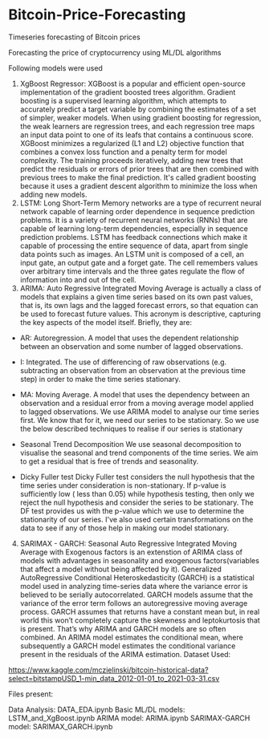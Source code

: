 # Bitcoin-Price-Forecasting
Timeseries forecasting of Bitcoin prices

Forecasting the price of cryptocurrency using ML/DL algorithms

Following models were used
1. XgBoost Regressor: XGBoost is a popular and efficient open-source implementation of the gradient boosted trees algorithm. Gradient boosting is a supervised learning algorithm, which attempts to accurately predict a target variable by combining the estimates of a set of simpler, weaker models. When using gradient boosting for regression, the weak learners are regression trees, and each regression tree maps an input data point to one of its leafs that contains a continuous score. XGBoost minimizes a regularized (L1 and L2) objective function that combines a convex loss function and a penalty term for model complexity. The training proceeds iteratively, adding new trees that predict the residuals or errors of prior trees that are then combined with previous trees to make the final prediction. It's called gradient boosting because it uses a gradient descent algorithm to minimize the loss when adding new models.
2. LSTM: Long Short-Term Memory networks are a type of recurrent neural network capable of learning order dependence in sequence prediction problems. It is a variety of recurrent neural networks (RNNs) that are capable of learning long-term dependencies, especially in sequence prediction problems. LSTM has feedback connections which make it capable of processing the entire sequence of data, apart from single data points such as images. An LSTM unit is composed of a cell, an input gate, an output gate and a forget gate. The cell remembers values over arbitrary time intervals and the three gates regulate the flow of information into and out of the cell.
3. ARIMA: Auto Regressive Integrated Moving Average is actually a class of models that explains a given time series based on its own past values, that is, its own lags and the lagged forecast errors, so that equation can be used to forecast future values. This acronym is descriptive, capturing the key aspects of the model itself. Briefly, they are:
  * AR: Autoregression. A model that uses the dependent relationship between an observation and some number of lagged observations.
  * I: Integrated. The use of differencing of raw observations (e.g. subtracting an observation from an observation at the previous time step) in order to make the time series stationary.
  * MA: Moving Average. A model that uses the dependency between an observation and a residual error from a moving average model applied to lagged observations.
  We use ARIMA model to analyse our time series first. We know that for it, we need our series to be stationary. So we use the below described techniques to realise if our series is stationary

  * Seasonal Trend Decomposition We use seasonal decomposition to visualise the seasonal and trend components of the time series. We aim to get a residual that is free of trends and seasonality.

  * Dicky Fuller test Dicky Fuller test considers the null hypothesis that the time series under consideration is non-stationary. If p-value is sufficiently low ( less than 0.05) while hypothesis testing, then only we reject the null hypothesis and consider the series to be stationary. The DF test provides us with the p-value which we use to determine the stationarity of our series.
  I've also used certain transformations on the data to see if any of those help in making our model stationary.
4. SARIMAX - GARCH: Seasonal Auto Regressive Integrated Moving Average with Exogenous factors is an extenstion of ARIMA class of models with advantages in seasonality and exogenous factors(variables that affect a model without being affected by it). Generalized AutoRegressive Conditional Heteroskedasticity (GARCH) is a statistical model used in analyzing time-series data where the variance error is believed to be serially autocorrelated. GARCH models assume that the variance of the error term follows an autoregressive moving average process. GARCH assumes that returns have a constant mean but, in real world this won’t completely capture the skewness and leptokurtosis that is present. That’s why ARIMA and GARCH models are so often combined. An ARIMA model estimates the conditional mean, where subsequently a GARCH model estimates the conditional variance present in the residuals of the ARIMA estimation.
Dataset Used:

  https://www.kaggle.com/mczielinski/bitcoin-historical-data?select=bitstampUSD_1-min_data_2012-01-01_to_2021-03-31.csv

Files present:
  
  Data Analysis: DATA_EDA.ipynb
  Basic ML/DL models: LSTM_and_XgBoost.ipynb
  ARIMA model: ARIMA.ipynb
  SARIMAX-GARCH model: SARIMAX_GARCH.ipynb
